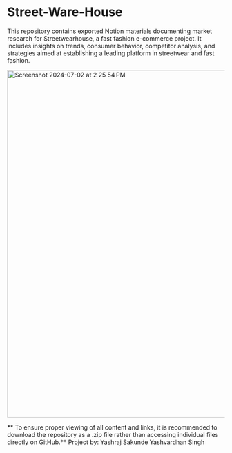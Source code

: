 # Street-Ware-House
This repository contains exported Notion materials documenting market research for Streetwearhouse, a fast fashion e-commerce project. It includes insights on trends, consumer behavior, competitor analysis, and strategies aimed at establishing a leading platform in streetwear and fast fashion.


<img width="805" alt="Screenshot 2024-07-02 at 2 25 54 PM" src="https://github.com/user-attachments/assets/863c9b52-c23f-42f3-8b56-8cf5a8f9c7d4" />

** To ensure proper viewing of all content and links, it is recommended to download the repository as a .zip file rather than accessing individual files directly on GitHub.**
Project by:
Yashraj Sakunde
Yashvardhan Singh
